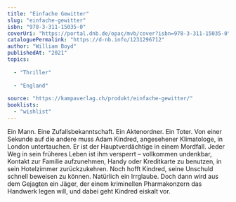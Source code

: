 ```yaml
---
title: "Einfache Gewitter"
slug: "einfache-gewitter"
isbn: "978-3-311-15035-0"
coverUri: "https://portal.dnb.de/opac/mvb/cover?isbn=978-3-311-15035-0"
cataloguePermalink: "https://d-nb.info/1231296712"
author: "William Boyd"
publishedAt: "2021"
topics:
  
  - "Thriller"
    
  - "England"
    
source: "https://kampaverlag.ch/produkt/einfache-gewitter/"
booklists: 
  - "wishlist"
---
```

Ein Mann. Eine Zufallsbekanntschaft. Ein Aktenordner. Ein Toter. Von einer 
Sekunde auf die andere muss Adam Kindred, angesehener Klimatologe, in London 
untertauchen. Er ist der Hauptverdächtige in einem Mordfall. Jeder Weg in sein 
früheres Leben ist ihm versperrt – vollkommen undenkbar, Kontakt zur Familie 
aufzunehmen, Handy oder Kreditkarte zu benutzen, in sein Hotelzimmer 
zurückzukehren. Noch hofft Kindred, seine Unschuld schnell beweisen zu können. 
Natürlich ein Irrglaube. Doch dann wird aus dem Gejagten ein Jäger, der einem 
kriminellen Pharmakonzern das Handwerk legen will, und dabei geht Kindred 
eiskalt vor.